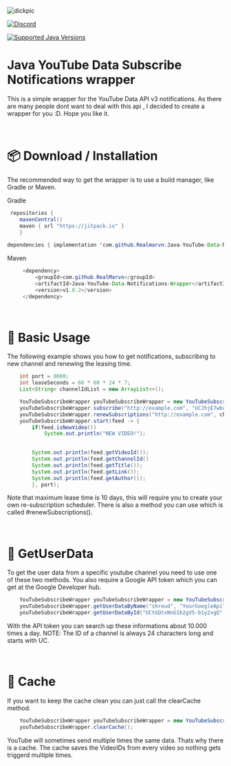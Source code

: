 ![dickpic](https://user-images.githubusercontent.com/67916561/111707819-10265280-8845-11eb-90f4-d2e6e0715342.png)

[![Discord][Discord Badge]][Discord Invite]

[![Supported Java Versions][Supported Java Versions Badge]](#)

# Java YouTube Data Subscribe Notifications wrapper

This is a simple wrapper for the YouTube Data API v3 notifications. As there are many people dont want to deal with this api , I decided to create a wrapper for you :D. Hope you like it.

 

# 📦 Download / Installation
The recommended way to get the wrapper is to use a build manager, like Gradle or Maven.

Gradle
```java
 repositories { 
    mavenCentral()
    maven { url "https://jitpack.io" } 
    }
    
dependencies { implementation 'com.github.Realmarvn:Java-YouTube-Data-Notifications-Wrapper:v1.0.2' }
```

Maven
```java
     <dependency>
         <groupId>com.github.RealMarvn</groupId>
         <artifactId>Java-YouTube-Data-Notifications-Wrapper</artifactId>
         <version>v1.0.2</version>
     </dependency>
```

 


# 🎉 Basic Usage
The following example shows you how to get notifications, subscribing to new channel and renewing the leasing time.
```Java
    int port = 8080;
    int leaseSeconds = 60 * 60 * 24 * 7;
    List<String> channelIdList = new ArrayList<>();

    YouTubeSubscribeWrapper youTubeSubscribeWrapper = new YouTubeSubscribeWrapper();
    youTubeSubscribeWrapper.subscribe("http://example.com", "UCJhjE7wbdYAae1G25m0tHAA", leaseSeconds);
    youTubeSubscribeWrapper.renewSubscriptions("http://example.com", channelIdList,  leaseSeconds);
    youTubeSubscribeWrapper.start(feed -> {
        if(feed.isNewVideo())
            System.out.println("NEW VIDEO!");
        

        System.out.println(feed.getVideoId());
        System.out.println(feed.getChannelId()
        System.out.println(feed.getTitle());
        System.out.println(feed.getLink());
        System.out.println(feed.getAuthor());
        }, port);
```
Note that maximum lease time is 10 days, this will require you to create your own re-subscription scheduler. There is also a method you can use which is called #renewSubscriptions().

 


# 📒 GetUserData
To get the user data from a specific youtube channel you need to use one of these two methods. You also require a Google API token which you can get at the Google Developer hub.
```Java
    YouTubeSubscribeWrapper youTubeSubscribeWrapper = new YouTubeSubscribeWrapper();
    youTubeSubscribeWrapper.getUserDataByName("shroud", "YourGoogleApiToken").getId; // Will give you back the ID of the channel you are searching
    youTubeSubscribeWrapper.getUserDataById("UCtGQtxNnG1b2gV5-b1y2xgQ", "YourGoogleApiToken").getName; // Will give you back the name of the channel you are searching
```
With the API token you can search up these informations about 10.000 times a day. 
NOTE: The ID of a channel is always 24 characters long and starts with UC.

 


# 🔧 Cache
If you want to keep the cache clean you can just call the clearCache method.
```Java
    YouTubeSubscribeWrapper youTubeSubscribeWrapper = new YouTubeSubscribeWrapper();
    youTubeSubscribeWrapper.clearCache();
```
YouTube will sometimes send multiple times the same data.
Thats why there is a cache.
The cache saves the VideoIDs from every video so nothing gets triggerd multiple times.

[Discord Badge]:
https://shields.javacord.org/discord/374907103539625986.svg?label=Discord
[Supported Java Versions Badge]:
https://shields.javacord.org/badge/Supported%20Java%20Versions-Java9+-lightgrey.svg
[Latest Release]:
https://github.com/RealMarvn/Java-YouTube-Data-Notifications-Wrapper/releases/latest
[Discord Invite]:
https://discord.gg/SSwXXZz
